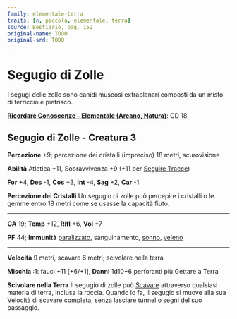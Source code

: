 ```yaml
---
family: elementale-terra
traits: [n, piccola, elementale, terra]
source: Bestiario, pag. 152
original-name: TODO
original-srd: TODO
---
```


# Segugio di Zolle

I segugi delle zolle sono canidi muscosi extraplanari composti da un misto di
terriccio e pietrisco.

**[Ricordare Conoscenze - Elementale (Arcano, Natura)](/azioni/abilita/ricordare-conoscenze)**:
CD 18

## Segugio di Zolle - Creatura 3

**Percezione** +9; percezione dei cristalli (impreciso) 18 metri, scurovisione

**Abilità** Atletica +11, Sopravvivenza +9 (+11 per
[Seguire Tracce](/azioni/abilita/seguire-tracce))

**For** +4, **Des** -1, **Cos** +3, **Int** -4, **Sag** +2, **Car** -1

**Percezione dei Cristalli** Un segugio di zolle può percepire i cristalli o le
gemme entro 18 metri come se usasse la capacità fiuto.

---

**CA** 19; **Temp** +12, **Rifl** +6, **Vol** +7

**PF** 44; **Immunità** [paralizzato](/condizioni/paralizzato), sanguinamento,
[sonno](/tratti/sonno), [veleno](/tratti/veleno)

---

**Velocità** 9 metri, scavare 6 metri; scivolare nella terra

**Mischia** :1: fauci +11 \[+6/+1], **Danni** 1d10+6 perforanti più Gettare a
Terra

**Scivolare nella Terra** Il segugio di zolle può
[Scavare](/azioni/base/scavare) attraverso qualsiasi materia di terra, inclusa
la roccia. Quando lo fa, il segugio si muove alla sua Velocità di scavare
completa, senza lasciare tunnel o segni del suo passaggio.
